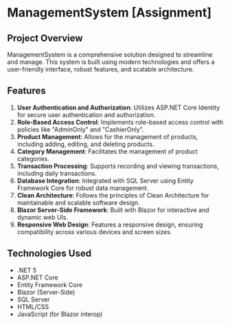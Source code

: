 # ManagementSystem [Assignment]

## Project Overview
ManagementSystem is a comprehensive solution designed to streamline and manage. This system is built using modern technologies and offers a user-friendly interface, robust features, and scalable architecture.

## Features
1. **User Authentication and Authorization**: Utilizes ASP.NET Core Identity for secure user authentication and authorization.
2. **Role-Based Access Control**: Implements role-based access control with policies like "AdminOnly" and "CashierOnly".
3. **Product Management**: Allows for the management of products, including adding, editing, and deleting products.
4. **Category Management**: Facilitates the management of product categories.
5. **Transaction Processing**: Supports recording and viewing transactions, including daily transactions.
6. **Database Integration**: Integrated with SQL Server using Entity Framework Core for robust data management.
7. **Clean Architecture**: Follows the principles of Clean Architecture for maintainable and scalable software design.
8. **Blazor Server-Side Framework**: Built with Blazor for interactive and dynamic web UIs.
9. **Responsive Web Design**: Features a responsive design, ensuring compatibility across various devices and screen sizes.

## Technologies Used
- .NET 5
- ASP.NET Core
- Entity Framework Core
- Blazor (Server-Side)
- SQL Server
- HTML/CSS
- JavaScript (for Blazor interop)





